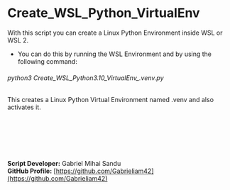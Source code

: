 # Create_WSL_Python_VirtualEnv

With this script you can create a Linux Python Environment inside WSL or WSL 2.

* You can do this by running the WSL Environment and by using the following command:
###### python3 Create_WSL_Python3.10_VirtualEnv_.venv.py

This creates a Linux Python Virtual Environment named .venv and also activates it.






<br><br>





<br><br>




**Script Developer:** Gabriel Mihai Sandu  
**GitHub Profile:** [https://github.com/Gabrieliam42](https://github.com/Gabrieliam42)
